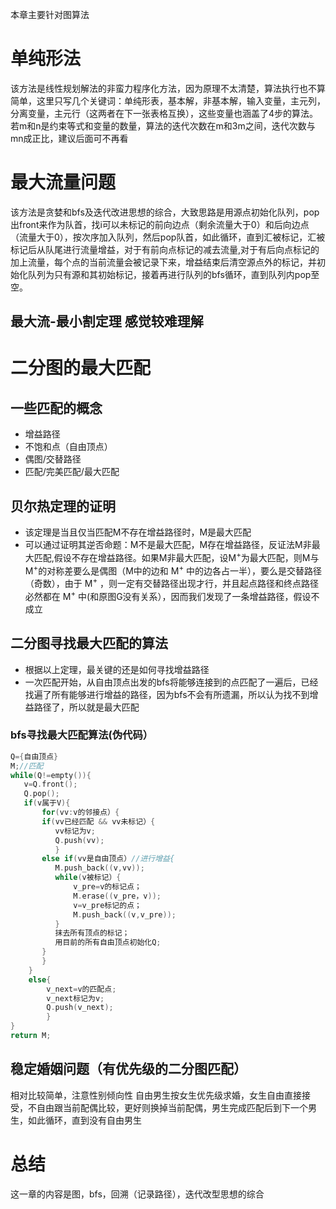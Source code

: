 本章主要针对图算法
# 单纯形法
该方法是线性规划解法的非蛮力程序化方法，因为原理不太清楚，算法执行也不算简单，这里只写几个关键词：单纯形表，基本解，非基本解，输入变量，主元列，
分离变量，主元行（这两者在下一张表格互换），这些变量也涵盖了4步的算法。
若m和n是约束等式和变量的数量，算法的迭代次数在m和3m之间，迭代次数与mn成正比，建议后面可不再看
# 最大流量问题
该方法是贪婪和bfs及迭代改进思想的综合，大致思路是用源点初始化队列，pop出front来作为队首，找i可以未标记的前向边点（剩余流量大于0）和后向边点（流量大于0），按次序加入队列，然后pop队首，如此循环，直到汇被标记，汇被标记后从队尾进行流量增益，对于有前向点标记的减去流量,对于有后向点标记的加上流量，每个点的当前流量会被记录下来，增益结束后清空源点外的标记，并初始化队列为只有源和其初始标记，接着再进行队列的bfs循环，直到队列内pop至空。
## 最大流-最小割定理 感觉较难理解
# 二分图的最大匹配
## 一些匹配的概念
* 增益路径
* 不饱和点（自由顶点）
* 偶图/交替路径
* 匹配/完美匹配/最大匹配
## 贝尔热定理的证明
* 该定理是当且仅当匹配M不存在增益路径时，M是最大匹配
* 可以通过证明其逆否命题：M不是最大匹配，M存在增益路径，反证法M非最大匹配,假设不存在增益路径。如果M非最大匹配，设M<sup>+</sup>为最大匹配，则M与M<sup>+</sup>的对称差要么是偶图（M中的边和 M<sup>+</sup> 中的边各占一半），要么是交替路径（奇数），由于 M<sup>+</sup> ，则一定有交替路径出现才行，并且起点路径和终点路径必然都在 M<sup>+</sup> 中(和原图G没有关系），因而我们发现了一条增益路径，假设不成立
## 二分图寻找最大匹配的算法
* 根据以上定理，最关键的还是如何寻找增益路径
* 一次匹配开始，从自由顶点出发的bfs将能够连接到的点匹配了一遍后，已经找遍了所有能够进行增益的路径，因为bfs不会有所遗漏，所以认为找不到增益路径了，所以就是最大匹配
### bfs寻找最大匹配算法(伪代码）
```cpp
Q={自由顶点}
M;//匹配
while(Q!=empty()){
   v=Q.front();
   Q.pop();
   if(v属于V){
       for(vv:v的邻接点）{
       if(vv已经匹配 && vv未标记）{
          vv标记为v;
          Q.push(vv);
          }
       else if(vv是自由顶点）//进行增益{
          M.push_back((v,vv));
          while(v被标记）{
              v_pre=v的标记点；
              M.erase((v_pre，v));
              v=v_pre标记的点；
              M.push_back((v,v_pre));
          }
          抹去所有顶点的标记；
          用目前的所有自由顶点初始化Q;
       }
       }
    }
    else{
        v_next=v的匹配点;
        v_next标记为v;
        Q.push(v_next);
        }
}
return M;
```
## 稳定婚姻问题（有优先级的二分图匹配）
相对比较简单，注意性别倾向性
自由男生按女生优先级求婚，女生自由直接接受，不自由跟当前配偶比较，更好则换掉当前配偶，男生完成匹配后到下一个男生，如此循环，直到没有自由男生
# 总结
这一章的内容是图，bfs，回溯（记录路径），迭代改型思想的综合
